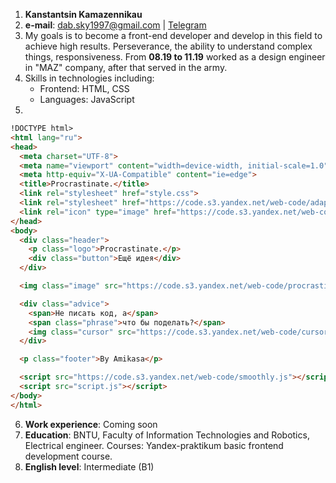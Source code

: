 1. **Kanstantsin Kamazennikau**
2. **e-mail**: dab.sky1997@gmail.com | [Telegram](https://t.me/Insamedkv)
3. My goals is to become a front-end developer and develop in this field to achieve high results. Perseverance, the ability to understand complex things, responsiveness.
   From **08.19 to 11.19** worked as a design engineer in "MAZ" company, after that served in the army.
4. Skills in technologies including:
    - Frontend: HTML, CSS
    - Languages: JavaScript
5. 
```HTML
!DOCTYPE html>
<html lang="ru">
<head>
  <meta charset="UTF-8">
  <meta name="viewport" content="width=device-width, initial-scale=1.0">
  <meta http-equiv="X-UA-Compatible" content="ie=edge">
  <title>Procrastinate.</title>
  <link rel="stylesheet" href="style.css">
  <link rel="stylesheet" href="https://code.s3.yandex.net/web-code/adaptive.css">
  <link rel="icon" type="image" href="https://code.s3.yandex.net/web-code/js-favicon.ico">
</head>
<body>
  <div class="header">
    <p class="logo">Procrastinate.</p>
    <div class="button">Ещё идея</div>
  </div>

  <img class="image" src="https://code.s3.yandex.net/web-code/procrastinate/9.png">

  <div class="advice">
    <span>Не писать код, а</span>
    <span class="phrase">что бы поделать?</span>
    <img class="cursor" src="https://code.s3.yandex.net/web-code/cursor.gif">
  </div>

  <p class="footer">By Amikasa</p>

  <script src="https://code.s3.yandex.net/web-code/smoothly.js"></script>
  <script src="script.js"></script>
</body>
</html>
```
6. **Work experience**: Coming soon
7. **Education**: BNTU, Faculty of Information Technologies and Robotics, Electrical engineer. Courses: Yandex-praktikum basic frontend development course.
8. **English level**: Intermediate (B1)

